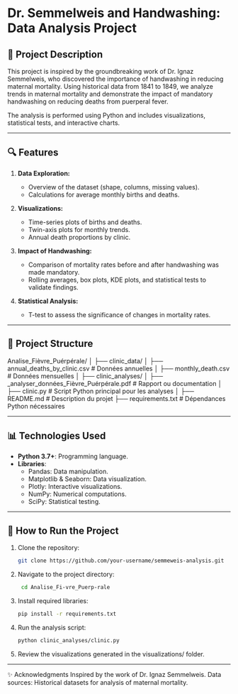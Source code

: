 # Dr. Semmelweis and Handwashing: Data Analysis Project

## 📜 Project Description
This project is inspired by the groundbreaking work of Dr. Ignaz Semmelweis, who discovered the importance of handwashing in reducing maternal mortality. Using historical data from 1841 to 1849, we analyze trends in maternal mortality and demonstrate the impact of mandatory handwashing on reducing deaths from puerperal fever.

The analysis is performed using Python and includes visualizations, statistical tests, and interactive charts.

---

## 🔍 Features
1. **Data Exploration:**
   - Overview of the dataset (shape, columns, missing values).
   - Calculations for average monthly births and deaths.
   
2. **Visualizations:**
   - Time-series plots of births and deaths.
   - Twin-axis plots for monthly trends.
   - Annual death proportions by clinic.
   
3. **Impact of Handwashing:**
   - Comparison of mortality rates before and after handwashing was made mandatory.
   - Rolling averages, box plots, KDE plots, and statistical tests to validate findings.

4. **Statistical Analysis:**
   - T-test to assess the significance of changes in mortality rates.

---

## 📂 Project Structure
Analise_Fièvre_Puérpérale/
│
├── clinic_data/
│   ├── annual_deaths_by_clinic.csv   # Données annuelles
│   ├── monthly_death.csv             # Données mensuelles
│
├── clinic_analyses/
│   ├── _analyser_données_Fièvre_Puérpérale.pdf  # Rapport ou documentation
│   ├── clinic.py                    # Script Python principal pour les analyses
│
├── README.md                        # Description du projet
├── requirements.txt                 # Dépendances Python nécessaires

---

## 📊 Technologies Used
- **Python 3.7+**: Programming language.
- **Libraries**:
  - Pandas: Data manipulation.
  - Matplotlib & Seaborn: Data visualization.
  - Plotly: Interactive visualizations.
  - NumPy: Numerical computations.
  - SciPy: Statistical testing.

---

## 🚀 How to Run the Project
1. Clone the repository:
   ```bash
   git clone https://github.com/your-username/semmeweis-analysis.git

2. Navigate to the project directory:
   ```bash
    cd Analise_Fi-vre_Puerp-rale

3. Install required libraries:
   ```bash
   pip install -r requirements.txt

4. Run the analysis script:
   ```bash
   python clinic_analyses/clinic.py

5. Review the visualizations generated in the visualizations/ folder.

---

✨ Acknowledgments
Inspired by the work of Dr. Ignaz Semmelweis.
Data sources: Historical datasets for analysis of maternal mortality.